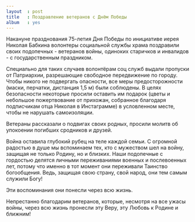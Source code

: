 ```yaml
---
layout  : post
title   : Поздравление ветеранов с Днём Победы
album   : yes
---
```

Накануне празднования 75-летия Дня Победы по инициативе иерея Николая Бабкина волонтеры социальной службы храма поздравили своих подопечных - ветеранов войны, одиноких старичков и инвалидов - с государственным праздником.

Специально для таких случаев волонтёрам соц служб выдали пропуски от Патриархии, разрешающие свободное передвижение по городу. Чтобы никого не подвергать опасности, все меры предосторожности (маски, перчатки, дистанция 1,5 м) были соблюдены. В целях безопасности некоторые просили оставить им подарок (цветы и небольшое пожертвование от прихожан, собранное благодаря подписчикам отца Николая в Инстаграмме) в условленном месте, чтобы не нарушать самоизоляции. 

Ветераны рассказали о подвигах своих родных, просили молитв об упокоении погибших сродников и друзей. 

Война оставила глубокий рубец на теле каждой семьи. С огромной радостью в душе мы вспоминаем тех, кто с мужеством шел на войну, защищая не только Родину, но и близких. Наши подопечные с гордостью делятся личными переживаниями военных и послевоенных лет, потому что именно в тот момент они переживали Таинство богообщения. Ведь, защищая свою страну, свой народ, они тем самым служили Богу! 

Эти воспоминания они понесли через всю жизнь. 

Непрестанно благодарим ветеранов, которые, несмотря на все ужасы войны, через всю жизнь пронесли эту Веру, эту Любовь к Родине и ближним!
